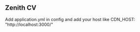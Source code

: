 **Zenith CV**
---------------------------

Add application.yml in config and add your host like CDN_HOST: "http://localhost:3000/"